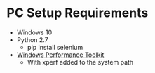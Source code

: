 # PC Setup Requirements
* Windows 10
* Python 2.7
    * pip install selenium
* [Windows Performance Toolkit](https://msdn.microsoft.com/en-us/windows/hardware/commercialize/test/wpt/index)
    * With xperf added to the system path